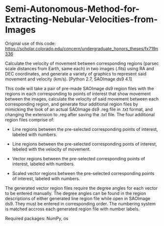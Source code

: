 # Semi-Autonomous-Method-for-Extracting-Nebular-Velocities-from-Images

Original use of this code: https://scholar.colorado.edu/concern/undergraduate_honors_theses/fx719n336

Calculate the velocity of movement between corresponding regions (parsec scale distances from Earth, same each) in two images (.fits) using RA and DEC coordinates, and generate a variety of graphics to represent said movement and velocity (km/s). [Python 2.7, SAOImage ds9 4.1]


This code will take a pair of pre-made SAOImage ds9 region files with the regions in each corresponding to points of interest that show movement between the images, calculate the velocity of said movement between each corresponding region, and generate four additional region files by mimicking the look of an actual SAOImage ds9 .reg file in .txt format, and changing the extension to .reg after saving the .txt file. 
The four additional region files comprise of:

 - Line regions between the pre-selected corresponding points of interest, labeled with numbers.
  
 - Line regions between the pre-selected corresponding ponts of interest, lebeled with the velocity of movement.
  
 - Vector regions between the pre-selected corresponding points of interest, labeled with numbers.
  
 - Scaled vector regions between the pre-selected corresponding points of interest, labeled with numbers.  
  
The generated vector region files require the degree angles for each vector to be entered manually. The degree angles can be found in the region descriptions of either generated line region file while open in SAOImage ds9. They must be entered in corresponding order. The numbering system is matched accross each generated region file with number labels.


Required packages: NumPy, os
